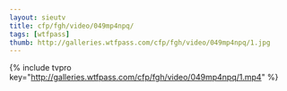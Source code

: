 ```yaml
--- 
layout: sieutv
title: cfp/fgh/video/049mp4npq/
tags: [wtfpass]
thumb: http://galleries.wtfpass.com/cfp/fgh/video/049mp4npq/1.jpg
---
```

{% include tvpro key="http://galleries.wtfpass.com/cfp/fgh/video/049mp4npq/1.mp4" %} 
